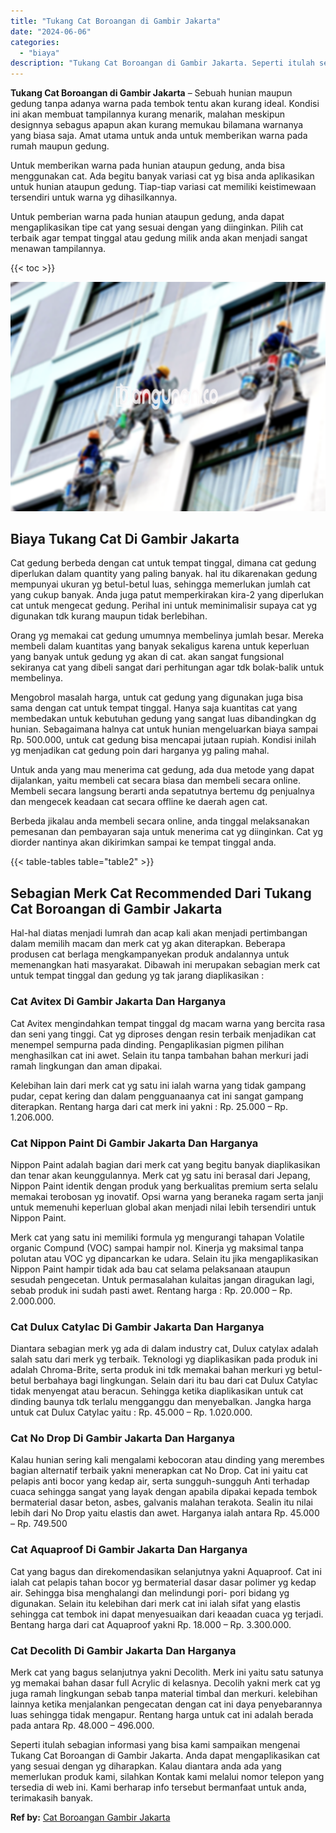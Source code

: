 ```yaml
---
title: "Tukang Cat Boroangan di Gambir Jakarta"
date: "2024-06-06"
categories: 
  - "biaya"
description: "Tukang Cat Boroangan di Gambir Jakarta. Seperti itulah sebagian informasi yang bisa kami sampaikan mengenai Tukang Cat Boroangan di Gambir Jakarta. Anda dapa..."
---
```


**Tukang Cat Boroangan di Gambir Jakarta** – Sebuah hunian maupun gedung tanpa adanya warna pada tembok tentu akan kurang ideal. Kondisi ini akan membuat tampilannya kurang menarik, malahan meskipun designnya sebagus apapun akan kurang memukau bilamana warnanya yang biasa saja. Amat utama untuk anda untuk memberikan warna pada rumah maupun gedung.

Untuk memberikan warna pada hunian ataupun gedung, anda bisa menggunakan cat. Ada begitu banyak variasi cat yg bisa anda aplikasikan untuk hunian ataupun gedung. Tiap-tiap variasi cat memiliki keistimewaan tersendiri untuk warna yg dihasilkannya.

Untuk pemberian warna pada hunian ataupun gedung, anda dapat mengaplikasikan tipe cat yang sesuai dengan yang diinginkan. Pilih cat terbaik agar tempat tinggal atau gedung milik anda akan menjadi sangat menawan tampilannya.

{{< toc >}}

![Tukang Cat Boroangan di Gambir Jakarta](/images/jasa-cat-murah07.png)

## Biaya Tukang Cat Di Gambir Jakarta

Cat gedung berbeda dengan cat untuk tempat tinggal, dimana cat gedung diperlukan dalam quantity yang paling banyak. hal itu dikarenakan gedung mempunyai ukuran yg betul-betul luas, sehingga memerlukan jumlah cat yang cukup banyak. Anda juga patut memperkirakan kira-2 yang diperlukan cat untuk mengecat gedung. Perihal ini untuk meminimalisir supaya cat yg digunakan tdk kurang maupun tidak berlebihan.

Orang yg memakai cat gedung umumnya membelinya jumlah besar. Mereka membeli dalam kuantitas yang banyak sekaligus karena untuk keperluan yang banyak untuk gedung yg akan di cat. akan sangat fungsional sekiranya cat yang dibeli sangat dari perhitungan agar tdk bolak-balik untuk membelinya.

Mengobrol masalah harga, untuk cat gedung yang digunakan juga bisa sama dengan cat untuk tempat tinggal. Hanya saja kuantitas cat yang membedakan untuk kebutuhan gedung yang sangat luas dibandingkan dg hunian. Sebagaimana halnya cat untuk hunian mengeluarkan biaya sampai Rp. 500.000, untuk cat gedung bisa mencapai jutaan rupiah. Kondisi inilah yg menjadikan cat gedung poin dari harganya yg paling mahal.

Untuk anda yang mau menerima cat gedung, ada dua metode yang dapat dijalankan, yaitu membeli cat secara biasa dan membeli secara online. Membeli secara langsung berarti anda sepatutnya bertemu dg penjualnya dan mengecek keadaan cat secara offline ke daerah agen cat.

Berbeda jikalau anda membeli secara online, anda tinggal melaksanakan pemesanan dan pembayaran saja untuk menerima cat yg diinginkan. Cat yg diorder nantinya akan dikirimkan sampai ke tempat tinggal anda.

{{< table-tables table="table2" >}}

## Sebagian Merk Cat Recommended Dari Tukang Cat Boroangan di Gambir Jakarta

Hal-hal diatas menjadi lumrah dan acap kali akan menjadi pertimbangan dalam memilih macam dan merk cat yg akan diterapkan. Beberapa produsen cat berlaga mengkampanyekan produk andalannya untuk memenangkan hati masyarakat. Dibawah ini merupakan sebagian merk cat untuk tempat tinggal dan gedung yg tak jarang diaplikasikan :

### Cat Avitex Di Gambir Jakarta Dan Harganya

Cat Avitex mengindahkan tempat tinggal dg macam warna yang bercita rasa dan seni yang tinggi. Cat yg diproses dengan resin terbaik menjadikan cat menempel sempurna pada dinding. Pengaplikasian pigmen pilihan menghasilkan cat ini awet. Selain itu tanpa tambahan bahan merkuri jadi ramah lingkungan dan aman dipakai.

Kelebihan lain dari merk cat yg satu ini ialah warna yang tidak gampang pudar, cepat kering dan dalam pengguanaanya cat ini sangat gampang diterapkan. Rentang harga dari cat merk ini yakni : Rp. 25.000 – Rp. 1.206.000.

### Cat Nippon Paint Di Gambir Jakarta Dan Harganya

Nippon Paint adalah bagian dari merk cat yang begitu banyak diaplikasikan dan tenar akan keunggulannya. Merk cat yg satu ini berasal dari Jepang, Nippon Paint identik dengan produk yang berkualitas premium serta selalu memakai terobosan yg inovatif. Opsi warna yang beraneka ragam serta janji untuk memenuhi keperluan global akan menjadi nilai lebih tersendiri untuk Nippon Paint.

Merk cat yang satu ini memiliki formula yg mengurangi tahapan Volatile organic Compund (VOC) sampai hampir nol. Kinerja yg maksimal tanpa polutan atau VOC yg dipancarkan ke udara. Selain itu jika mengaplikasikan Nippon Paint hampir tidak ada bau cat selama pelaksanaan ataupun sesudah pengecetan. Untuk permasalahan kulaitas jangan diragukan lagi, sebab produk ini sudah pasti awet. Rentang harga : Rp. 20.000 – Rp. 2.000.000.

### Cat Dulux Catylac Di Gambir Jakarta Dan Harganya

Diantara sebagian merk yg ada di dalam industry cat, Dulux catylax adalah salah satu dari merk yg terbaik. Teknologi yg diaplikasikan pada produk ini adalah Chroma-Brite, serta produk ini tdk memakai bahan merkuri yg betul-betul berbahaya bagi lingkungan. Selain dari itu bau dari cat Dulux Catylac tidak menyengat atau beracun. Sehingga ketika diaplikasikan untuk cat dinding baunya tdk terlalu mengganggu dan menyebalkan. Jangka harga untuk cat Dulux Catylac yaitu : Rp. 45.000 – Rp. 1.020.000.

### Cat No Drop Di Gambir Jakarta Dan Harganya

Kalau hunian sering kali mengalami kebocoran atau dinding yang merembes bagian alternatif terbaik yakni menerapkan cat No Drop. Cat ini yaitu cat pelapis anti bocor yang kedap air, serta sungguh-sungguh Anti terhadap cuaca sehingga sangat yang layak dengan apabila dipakai kepada tembok bermaterial dasar beton, asbes, galvanis malahan terakota. Sealin itu nilai lebih dari No Drop yaitu elastis dan awet. Harganya ialah antara Rp. 45.000 – Rp. 749.500

### Cat Aquaproof Di Gambir Jakarta Dan Harganya

Cat yang bagus dan direkomendasikan selanjutnya yakni Aquaproof. Cat ini ialah cat pelapis tahan bocor yg bermaterial dasar dasar polimer yg kedap air. Sehingga bisa menghalangi dan melindungi pori- pori bidang yg digunakan. Selain itu kelebihan dari merk cat ini ialah sifat yang elastis sehingga cat tembok ini dapat menyesuaikan dari keaadan cuaca yg terjadi. Bentang harga dari cat Aquaproof yakni Rp. 18.000 – Rp. 3.300.000.

### Cat Decolith Di Gambir Jakarta Dan Harganya

Merk cat yang bagus selanjutnya yakni Decolith. Merk ini yaitu satu satunya yg memakai bahan dasar full Acrylic di kelasnya. Decolih yakni merk cat yg juga ramah lingkungan sebab tanpa material timbal dan merkuri. kelebihan lainnya ketika menjalankan pengecatan dengan cat ini daya penyebarannya luas sehingga tidak mengapur. Rentang harga untuk cat ini adalah berada pada antara Rp. 48.000 – 496.000.

Seperti itulah sebagian informasi yang bisa kami sampaikan mengenai Tukang Cat Boroangan di Gambir Jakarta. Anda dapat mengaplikasikan cat yang sesuai dengan yg diharapkan. Kalau diantara anda ada yang memerlukan produk kami, silahkan Kontak kami melalui nomor telepon yang tersedia di web ini. Kami berharap info tersebut bermanfaat untuk anda, terimakasih banyak.

**Ref by:** [Cat Boroangan Gambir Jakarta](https://id.wikipedia.org/wiki/Cat)
